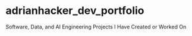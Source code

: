 # adrianhacker_dev_portfolio
Software, Data, and AI Engineering Projects I Have Created or Worked On
